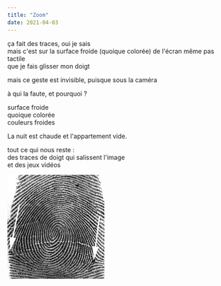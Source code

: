 ```yaml
---
title: "Zoom"
date: 2021-04-03
---
```


ça fait des traces, oui je sais\
mais c'est sur la surface froide (quoique colorée) de l'écran même pas tactile\
que je fais glisser mon doigt

mais ce geste est invisible, puisque sous la caméra

à qui la faute, et pourquoi ?


surface froide\
quoique colorée\
couleurs froides

La nuit est chaude et l'appartement vide.

tout ce qui nous reste :\
des traces de doigt qui salissent l'image\
et des jeux vidéos

![Dermatoglyphe](/images/2021-04-03-dermatoglyphe.jpg)
